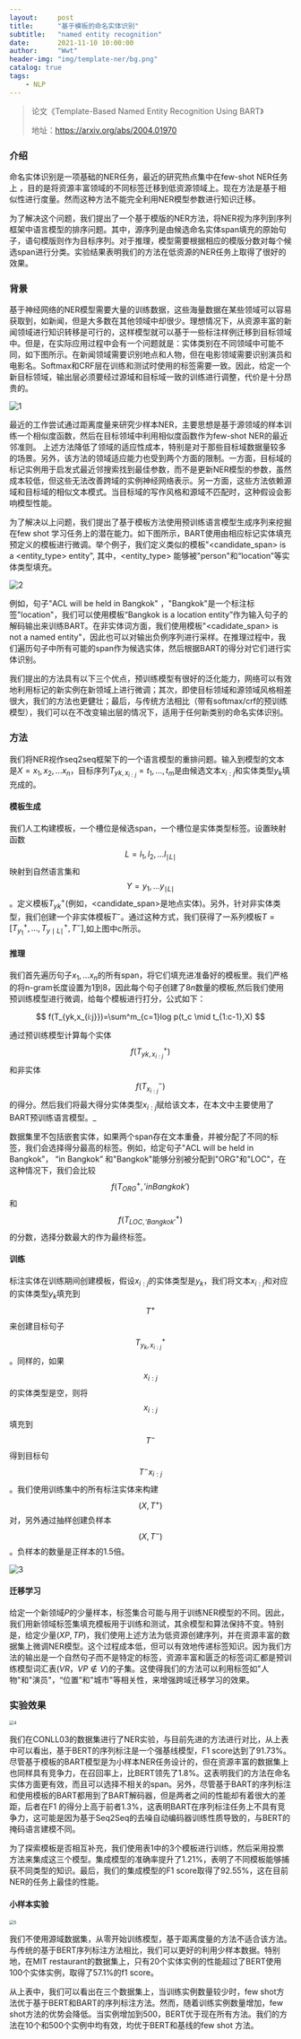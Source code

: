 ```yaml
---
layout:     post
title:      "基于模板的命名实体识别"
subtitle:   "named entity recognition"
date:       2021-11-10 10:00:00
author:     "Wwt"
header-img: "img/template-ner/bg.png"
catalog: true
tags:   
    - NLP
---
```

>论文《Template-Based Named Entity Recognition Using BART》
>
>地址：https://arxiv.org/abs/2004.01970


### 介绍

命名实体识别是一项基础的NER任务，最近的研究热点集中在few-shot NER任务上 ，目的是将资源丰富领域的不同标签迁移到低资源领域上。现在方法是基于相似性进行度量。然而这种方法不能完全利用NER模型参数进行知识迁移。

为了解决这个问题，我们提出了一个基于模版的NER方法，将NER视为序列到序列框架中语言模型的排序问题。其中，源序列是由候选命名实体span填充的原始句子，语句模版则作为目标序列。对于推理，模型需要根据相应的模版分数对每个候选span进行分类。实验结果表明我们的方法在低资源的NER任务上取得了很好的效果。

### 背景

基于神经网络的NER模型需要大量的训练数据，这些海量数据在某些领域可以容易获取到，如新闻，但是大多数在其他领域中却很少。理想情况下，从资源丰富的新闻领域进行知识转移是可行的，这样模型就可以基于一些标注样例迁移到目标领域中。但是，在实际应用过程中会有一个问题就是：实体类别在不同领域中可能不同，如下图所示。在新闻领域需要识别地点和人物，但在电影领域需要识别演员和电影名。Softmax和CRF层在训练和测试时使用的标签需要一致。因此，给定一个新目标领域，输出层必须要经过源域和目标域一致的训练进行调整，代价是十分昂贵的。

![1](/img/template-ner/1.png)

最近的工作尝试通过距离度量来研究少样本NER，主要思想是基于源领域的样本训练一个相似度函数，然后在目标领域中利用相似度函数作为few-shot NER的最近邻准则。
上述方法降低了领域的适应性成本，特别是对于那些目标域数据量较多的场景。另外，该方法的领域适应能力也受到两个方面的限制。一方面，目标域的标记实例用于启发式最近邻搜索找到最佳参数，而不是更新NER模型的参数，虽然成本较低，但这些无法改善跨域的实例神经网络表示。另一方面，这些方法依赖源域和目标域的相似文本模式。当目标域的写作风格和源域不匹配时，这种假设会影响模型性能。

为了解决以上问题，我们提出了基于模板方法使用预训练语言模型生成序列来挖掘在few shot 学习任务上的潜在能力。如下图所示，BART使用由相应标记实体填充预定义的模板进行微调。举个例子，我们定义类似的模板"<candidate_span> is a <entity_type> entity", 其中，<entity_type> 能够被"person"和“location”等实体类型填充。

![2](/img/template-ner/2.png)

例如，句子"ACL will be held in Bangkok" ，"Bangkok"是一个标注标签"location"，我们可以使用模板“Bangkok is a location entity”作为输入句子的解码输出来训练BART。在非实体词方面，我们使用模板"<cadidate_span> is not a named entity"，因此也可以对输出负例序列进行采样。在推理过程中，我们遍历句子中所有可能的span作为候选实体，然后根据BART的得分对它们进行实体识别。

我们提出的方法具有以下三个优点，预训练模型有很好的泛化能力，网络可以有效地利用标记的新实例在新领域上进行微调；其次，即使目标领域和源领域风格相差很大，我们的方法也更健壮；最后，与传统方法相比（带有softmax/crf的预训练模型），我们可以在不改变输出层的情况下，适用于任何新类别的命名实体识别。

### 方法

我们将NER视作seq2seq框架下的一个语言模型的重排问题。输入到模型的文本是$X={x_1,x_2,...x_n}$，目标序列$T_{yk,x_{i:j}}={t_1,...,t_m}$是由候选文本$x_{i:j}$和实体类型$y_k$填充成的。

#### 模板生成

我们人工构建模板，一个槽位是候选span，一个槽位是实体类型标签。设置映射函数$$L={l_1,l_2,...l_{\mid L \mid}}$$映射到自然语言集和$$Y={y_1,...y_{\mid L \mid}}$$。定义模板$T^{+}_{yk}$(例如，<candidate_span>是地点实体)。另外，针对非实体类型，我们创建一个非实体模板$T^{-}$。通过这种方式，我们获得了一系列模板$T=[T^{+}_{y_1},...,T^{+}_{y \mid L\mid}, T^{-}]$,如上图中c所示。

#### 推理

我们首先遍历句子${x_1,...x_n}$的所有span，将它们填充进准备好的模板里。我们严格的将n-gram长度设置为1到8，因此每个句子创建了$8n$数量的模板,然后我们使用预训练模型进行微调，给每个模板进行打分，公式如下：


$$
f(T_{yk,x_{i:j}})=\sum^m_{c=1}log p(t_c \mid t_{1:c-1},X)
$$


通过预训练模型计算每个实体$$f(T^+_{yk,x_{i:j}})$$和非实体 $$f(T^-_{x_{i:j}})$$的得分。然后我们将最大得分实体类型$x_{i:j}$赋给该文本，在本文中主要使用了BART预训练语言模型。_

数据集里不包括嵌套实体，如果两个span存在文本重叠，并被分配了不同的标签，我们会选择得分最高的标签。例如，给定句子"ACL will be held in Bangkok"， “in Bangkok” 和"Bangkok"能够分别被分配到"ORG"和"LOC"，在这种情况下，我们会比较$$f(T^+_{ORG},'in Bangkok')$$和$$f(T^{+}_{LOC,'Bangkok'})$$的分数，选择分数最大的作为最终标签。

#### 训练

标注实体在训练期间创建模板，假设$x_{i:j}$的实体类型是$y_k$，我们将文本$x_{i:j}$和对应的实体类型$y_k$填充到$$T^{+}$$来创建目标句子$$T^{+}_{y_k,x_{i:j}}$$。同样的，如果$$x_{i:j}$$的实体类型是空，则将$$x_{i:j}$$填充到$$T^-$$得到目标句$$T^-{x_{i:j}}$$。我们使用训练集中的所有标注实体来构建$$(X,T^+)$$对，另外通过抽样创建负样本$$(X,T^-)$$。负样本的数量是正样本的1.5倍。

![3](/img/template-ner/3.png)

#### 迁移学习

给定一个新领域$P$的少量样本，标签集合可能与用于训练NER模型的不同。因此，我们用新领域标签集填充模板用于训练和测试，其余模型和算法保持不变。特别是，给定少量$(XP,TP)$，我们使用上述方法为低资源创建序列，并在资源丰富的数据集上微调NER模型。这个过程成本低，但可以有效地传递标签知识。因为我们方法的输出是一个自然句子而不是特定的标签，资源丰富和匮乏的标签词汇都是预训练模型词汇表$(VR，VP \notin V)$的子集。这使得我们的方法可以利用标签如"人物"和"演员"，“位置”和"城市"等相关性，来增强跨域迁移学习的效果。

### 实验效果

<img src="/img/template-ner/4.png" alt="4" style="zoom:50%;" />

我们在CONLL03的数据集进行了NER实验，与目前先进的方法进行对比，从上表中可以看出，基于BERT的序列标注是一个强基线模型，F1 score达到了91.73%。尽管基于模板的BART模型是为小样本NER任务设计的，但在资源丰富的数据集上也同样具有竞争力，在召回率上，比BERT领先了1.8%。这表明我们的方法在命名实体方面更有效，而且可以选择不相关的span。另外，尽管基于BART的序列标注和使用模板的BART都用到了BART解码器，但是两者之间的性能却有着很大的差距，后者在F1 的得分上高于前者1.3%，这表明BART在序列标注任务上不具有竞争力，这可能是因为基于Seq2Seq的去噪自动编码器训练性质导致的，与BERT的掩码语言建模不同。

为了探索模板是否相互补充，我们使用表1中的3个模板进行训练，然后采用投票方法来集成这三个模型。集成模型的准确率提升了1.21%，表明了不同模板能够捕获不同类型的知识。最后，我们的集成模型的F1 score取得了92.55%，这在目前NER的任务上最佳的性能。

#### 小样本实验

<img src="/img/template-ner/5.png" alt="5" style="zoom:50%;" />

我们不使用源域数据集，从零开始训练模型，基于距离度量的方法不适合该方法。与传统的基于BERT序列标注方法相比，我们可以更好的利用少样本数据。特别地，在MIT restaurant的数据集上，只有20个实体实例的性能超过了BERT使用100个实体实例，取得了57.1%的f1 score。

从上表中，我们可以看出在三个数据集上，当训练实例数量较少时，few shot方法优于基于BERT和BART的序列标注方法。然而，随着训练实例数量增加，few shot方法的优势会降低。当实例增加到500，BERT优于现在所有方法。我们的方法在10个和500个实例中均有效，均优于BERT和基线的few shot 方法。

 